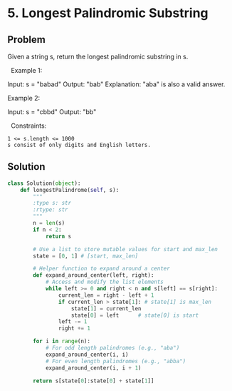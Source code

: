 # 5. Longest Palindromic Substring

## Problem

Given a string s, return the longest palindromic substring in s.

 
Example 1:

Input: s = "babad"
Output: "bab"
Explanation: "aba" is also a valid answer.


Example 2:

Input: s = "cbbd"
Output: "bb"


 
Constraints:


	1 <= s.length <= 1000
	s consist of only digits and English letters.

## Solution

```python
class Solution(object):
    def longestPalindrome(self, s):
        """
        :type s: str
        :rtype: str
        """
        n = len(s)
        if n < 2:
            return s

        # Use a list to store mutable values for start and max_len
        state = [0, 1] # [start, max_len]

        # Helper function to expand around a center
        def expand_around_center(left, right):
            # Access and modify the list elements
            while left >= 0 and right < n and s[left] == s[right]:
                current_len = right - left + 1
                if current_len > state[1]: # state[1] is max_len
                    state[1] = current_len
                    state[0] = left      # state[0] is start
                left -= 1
                right += 1

        for i in range(n):
            # For odd length palindromes (e.g., "aba")
            expand_around_center(i, i)
            # For even length palindromes (e.g., "abba")
            expand_around_center(i, i + 1)

        return s[state[0]:state[0] + state[1]]
```